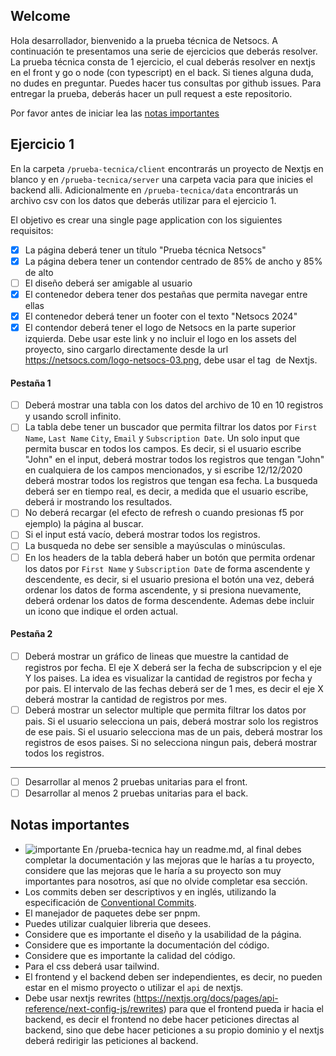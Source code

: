## Welcome

Hola desarrollador, bienvenido a la prueba técnica de Netsocs. A continuación te presentamos una serie de ejercicios que deberás resolver. La prueba técnica consta de 1 ejercicio, el cual deberás resolver en nextjs en el front y go o node (con typescript) en el back. Si tienes alguna duda, no dudes en preguntar. Puedes hacer tus consultas por github issues. Para entregar la prueba, deberás hacer un pull request a este repositorio.


Por favor antes de iniciar lea las [notas importantes](#notas-importantes)

## Ejercicio 1

En la carpeta `/prueba-tecnica/client` encontrarás un proyecto de Nextjs en blanco y en `/prueba-tecnica/server` una carpeta vacia para que inicies el backend alli. Adicionalmente en `/prueba-tecnica/data` encontrarás un archivo csv con los datos que deberás utilizar para el ejercicio 1.

El objetivo es crear una single page application con los siguientes requisitos:

- [X] La página deberá tener un título "Prueba técnica Netsocs"
- [X] La página debera tener un contendor centrado de 85% de ancho y 85% de alto
- [ ] El diseño deberá ser amigable al usuario
- [X] El contenedor debera tener dos pestañas que permita navegar entre ellas
- [X] El contenedor deberá tener un footer con el texto "Netsocs 2024"
- [X] El contendor deberá tener el logo de Netsocs en la parte superior izquierda. Debe usar este link y no incluir el logo en los assets del proyecto, sino cargarlo directamente desde la url https://netsocs.com/logo-netsocs-03.png, debe usar el tag <Image /> de Nextjs.
#### Pestaña 1
- [ ] Deberá mostrar una tabla con los datos del archivo de 10 en 10 registros y usando scroll infinito.
- [ ] La tabla debe tener un buscador que permita filtrar los datos por `First Name`, `Last Name` `City`, `Email` y `Subscription Date`. Un solo input que permita buscar en todos los campos. Es decir, si el usuario escribe "John" en el input, deberá mostrar todos los registros que tengan "John" en cualquiera de los campos mencionados, y si escribe 12/12/2020 deberá mostrar todos los registros que tengan esa fecha. La busqueda deberá ser en tiempo real, es decir, a medida que el usuario escribe, deberá ir mostrando los resultados. 
- [ ] No deberá recargar (el efecto de refresh o cuando presionas f5 por ejemplo) la página al buscar.
- [ ] Si el input está vacío, deberá mostrar todos los registros. 
- [ ] La busqueda no debe ser sensible a mayúsculas o minúsculas.
- [ ] En los headers de la tabla deberá haber un botón que permita ordenar los datos por `First Name` y `Subscription Date` de forma ascendente y descendente, es decir, si el usuario presiona el botón una vez, deberá ordenar los datos de forma ascendente, y si presiona nuevamente, deberá ordenar los datos de forma descendente. Ademas debe incluir un icono que indique el orden actual.
#### Pestaña 2
- [ ] Deberá mostrar un gráfico de lineas que muestre la cantidad de registros por fecha. El eje X deberá ser la fecha de subscripcion y el eje Y los paises. La idea es visualizar la cantidad de registros por fecha y por pais. El intervalo de las fechas deberá ser de 1 mes, es decir el eje X deberá mostrar la cantidad de registros por mes.
- [ ] Deberá mostrar un selector multiple que permita filtrar los datos por pais. Si el usuario selecciona un pais, deberá mostrar solo los registros de ese pais. Si el usuario selecciona mas de un pais, deberá mostrar los registros de esos paises. Si no selecciona ningun pais, deberá mostrar todos los registros.
---
- [ ] Desarrollar al menos 2 pruebas unitarias para el front.
- [ ] Desarrollar al menos 2 pruebas unitarias para el back.

## Notas importantes
- ![importante](https://img.shields.io/badge/-importante-red) En /prueba-tecnica hay un readme.md, al final debes completar la documentación y las mejoras que le harías a tu proyecto, considere que las mejoras que le haría a su proyecto son muy importantes para nosotros, así que no olvide completar esa sección.
- Los commits deben ser descriptivos y en inglés, utilizando la especificación de [Conventional Commits](https://www.conventionalcommits.org/en/v1.0.0/).
- El manejador de paquetes debe ser pnpm.
- Puedes utilizar cualquier libreria que desees.
- Considere que es importante el diseño y la usabilidad de la página.
- Considere que es importante la documentación del código.
- Considere que es importante la calidad del código.
- Para el css deberá usar tailwind.
- El frontend y el backend deben ser independientes, es decir, no pueden estar en el mismo proyecto o utilizar el `api` de nextjs.
- Debe usar nextjs rewrites (https://nextjs.org/docs/pages/api-reference/next-config-js/rewrites) para que el frontend pueda ir hacia el backend, es decir el frontend no debe hacer peticiones directas al backend, sino que debe hacer peticiones a su propio dominio y el nextjs deberá redirigir las peticiones al backend.